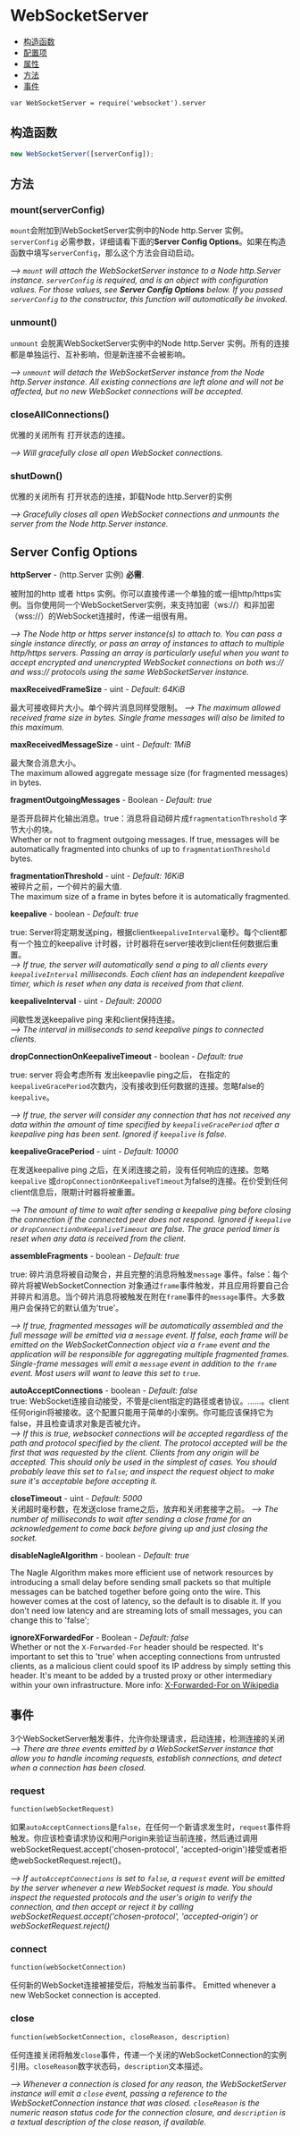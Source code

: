 WebSocketServer
===============

* [构造函数](#构造函数)
* [配置项](#配置项)
* [属性](#属性)
* [方法](#方法)
* [事件](#事件)

`var WebSocketServer = require('websocket').server`

构造函数
-----------

```javascript
new WebSocketServer([serverConfig]);
```

方法
-------

### mount(serverConfig)

`mount`会附加到WebSocketServer实例中的Node http.Server 实例。 `serverConfig` 必需参数，详细请看下面的**Server Config Options**。如果在构造函数中填写`serverConfig`，那么这个方法会自动启动。

*--> `mount` will attach the WebSocketServer instance to a Node http.Server instance. `serverConfig` is required, and is an object with configuration values.  For those values, see **Server Config Options** below.  If you passed `serverConfig` to the constructor, this function will automatically be invoked.*

### unmount()

`unmount` 会脱离WebSocketServer实例中的Node http.Server 实例。所有的连接都是单独运行、互补影响，但是新连接不会被影响。

*--> `unmount` will detach the WebSocketServer instance from the Node http.Server instance.  All existing connections are left alone and will not be affected, but no new WebSocket connections will be accepted.*

### closeAllConnections()

优雅的关闭所有 打开状态的连接。

*--> Will gracefully close all open WebSocket connections.*

### shutDown()

优雅的关闭所有 打开状态的连接，卸载Node http.Server的实例

*--> Gracefully closes all open WebSocket connections and unmounts the server from the Node http.Server instance.*

Server Config Options
---------------------
**httpServer** - (http.Server 实例) **必需**.  

被附加的http 或者 https 实例。你可以直接传递一个单独的或一组http/https实例。当你使用同一个WebSocketServer实例，来支持加密（ws://）和非加密（wss://）的WebSocket连接时，传递一组很有用。

*--> The Node http or https server instance(s) to attach to.  You can pass a single instance directly, or pass an array of instances to attach to multiple http/https servers.  Passing an array is particularly useful when you want to accept encrypted and unencrypted WebSocket connections on both ws:// and wss:// protocols using the same WebSocketServer instance.*

**maxReceivedFrameSize** - uint - *Default: 64KiB*  

最大可接收碎片大小。单个碎片消息同样受限制。
*--> The maximum allowed received frame size in bytes.  Single frame messages will also be limited to this maximum.*

**maxReceivedMessageSize** - uint - *Default: 1MiB*  

最大聚合消息大小。  
The maximum allowed aggregate message size (for fragmented messages) in bytes.

**fragmentOutgoingMessages** - Boolean - *Default: true*  

是否开启碎片化输出消息。true：消息将自动碎片成`fragmentationThreshold` 字节大小的块。  
Whether or not to fragment outgoing messages.  If true, messages will be automatically fragmented into chunks of up to `fragmentationThreshold` bytes.

**fragmentationThreshold** - uint - *Default: 16KiB*  
被碎片之前，一个碎片的最大值.  
The maximum size of a frame in bytes before it is automatically fragmented.

**keepalive** - boolean - *Default: true*  

true: Server将定期发送ping，根据client`keepaliveInterval`毫秒。每个client都有一个独立的keepalive 计时器，计时器将在server接收到client任何数据后重置。  
*--> If true, the server will automatically send a ping to all clients every `keepaliveInterval` milliseconds.  Each client has an independent keepalive timer, which is reset when any data is received from that client.*

**keepaliveInterval** - uint - *Default: 20000*  

间歇性发送keepalive ping 来和client保持连接。  
*--> The interval in milliseconds to send keepalive pings to connected clients.*

**dropConnectionOnKeepaliveTimeout** - boolean - *Default: true*  

true: server 将会考虑所有 发出keepavlie ping之后， 在指定的`keepaliveGracePeriod`次数内，没有接收到任何数据的连接。忽略false的`keepalive`。

*--> If true, the server will consider any connection that has not received any data within the amount of time specified by `keepaliveGracePeriod` after a keepalive ping has been sent. Ignored if `keepalive` is false.*

**keepaliveGracePeriod** - uint - *Default: 10000*  

在发送keepalive ping 之后，在关闭连接之前，没有任何响应的连接。忽略`keepalive` 或`dropConnectionOnKeepaliveTimeout`为false的连接。在价受到任何client信息后，限期计时器将被重置。

*--> The amount of time to wait after sending a keepalive ping before closing the connection if the connected peer does not respond. Ignored if `keepalive` or `dropConnectionOnKeepaliveTimeout` are false.  The grace period timer is reset when any data is received from the client.*

**assembleFragments** - boolean - *Default: true*  

true: 碎片消息将被自动聚合，并且完整的消息将触发`message` 事件。false：每个碎片将被WebSocketConnection 对象通过`frame`事件触发，并且应用将要自己合并碎片和消息。当个碎片消息将被触发在附在`frame`事件的`message`事件。大多数用户会保持它的默认值为'true'。    

*--> If true, fragmented messages will be automatically assembled and the full message will be emitted via a `message` event. If false, each frame will be emitted on the WebSocketConnection object via a `frame` event and the application will be responsible for aggregating multiple fragmented frames.  Single-frame messages will emit a `message` event in addition to the `frame` event. Most users will want to leave this set to `true`.*

**autoAcceptConnections** - boolean - *Default: false*  
true: WebSocket连接自动接受，不管是client指定的路径或者协议。......。client 任何origin将被接收。这个配置只能用于简单的小案例。你可能应该保持它为false，并且检查请求对象是否被允许。  
*--> If this is true, websocket connections will be accepted regardless of the path and protocol specified by the client. The protocol accepted will be the first that was requested by the client.  Clients from any origin will be accepted. This should only be used in the simplest of cases.  You should probably leave this set to `false`; and inspect the request object to make sure it's acceptable before accepting it.*

**closeTimeout** - uint - *Default: 5000*  
关闭超时毫秒数，在发送close frame之后，放弃和关闭套接字之前。
*--> The number of milliseconds to wait after sending a close frame for an acknowledgement to come back before giving up and just closing the socket.*

**disableNagleAlgorithm** - boolean - *Default: true*  

The Nagle Algorithm makes more efficient use of network resources by introducing a small delay before sending small packets so that multiple messages can be batched together before going onto the wire.  This however comes at the cost of latency, so the default is to disable it.  If you don't need low latency and are streaming lots of small messages, you can change this to 'false';

**ignoreXForwardedFor** - Boolean - *Default: false*  
Whether or not the `X-Forwarded-For` header should be respected.
It's important to set this to 'true' when accepting connections
from untrusted clients, as a malicious client could spoof its
IP address by simply setting this header.  It's meant to be added
by a trusted proxy or other intermediary within your own
infrastructure.
More info: [X-Forwarded-For on Wikipedia](http://en.wikipedia.org/wiki/X-Forwarded-For)

事件
------
3个WebSocketServer触发事件，允许你处理请求，启动连接，检测连接的关闭  
*--> There are three events emitted by a WebSocketServer instance that allow you to handle incoming requests, establish connections, and detect when a connection has been closed.*

### request
`function(webSocketRequest)`

如果`autoAcceptConnections`是`false`，在任何一个新请求发生时，`request`事件将触发。你应该检查请求协议和用户origin来验证当前连接，然后通过调用webSocketRequest.accept('chosen-protocol', 'accepted-origin')接受或者拒绝webSocketRequest.reject()。

*--> If `autoAcceptConnections` is set to `false`, a `request` event will be emitted by the server whenever a new WebSocket request is made.  You should inspect the requested protocols and the user's origin to verify the connection, and then accept or reject it by calling webSocketRequest.accept('chosen-protocol', 'accepted-origin') or webSocketRequest.reject()*

### connect
`function(webSocketConnection)`

任何新的WebSocket连接被接受后，将触发当前事件。
Emitted whenever a new WebSocket connection is accepted.

### close
`function(webSocketConnection, closeReason, description)`

任何连接关闭将触发`close`事件，传递一个关闭的WebSocketConnection的实例引用。`closeReason`数字状态码，`description`文本描述。 
 
*--> Whenever a connection is closed for any reason, the WebSocketServer instance will emit a `close` event, passing a reference to the WebSocketConnection instance that was closed.  `closeReason` is the numeric reason status code for the connection closure, and `description` is a textual description of the close reason, if available.*

